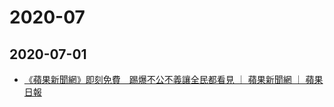 # 2020-07

## 2020-07-01

- [《蘋果新聞網》即刻免費　踢爆不公不義讓全民都看見 ｜ 蘋果新聞網 ｜ 蘋果日報](https://tw.appledaily.com/entertainment/20200701/LFCQVDMBKJWP3XHJD7PHLNKFYE/)
